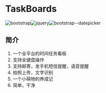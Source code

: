 # TaskBoards  
![bootstrap](https://img.shields.io/badge/bootstrap-3.3.7-green.svg)![jquery](https://img.shields.io/badge/jquery-2.1.1-yellowgreen.svg)![bootstrap--datepicker](https://img.shields.io/badge/bootstrap--datepicker-1.8.0-blue.svg)

## 简介
1.  一个全平台的时间任务看板
2.  支持全键盘操作
3.  支持邮寄，发手机短信提醒，语音提醒
4.  拍照上传，文字识别
5.  一个小萌物的养成记
6.  简单，干净

